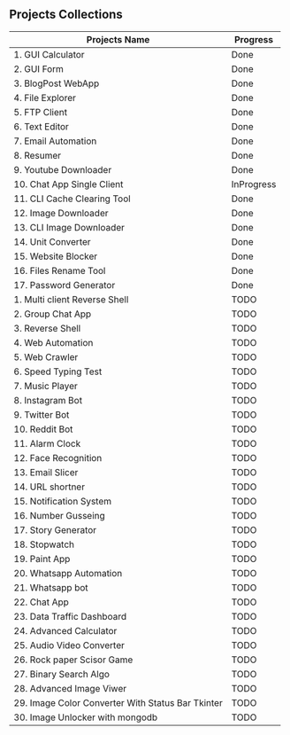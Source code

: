 ## Projects Collections 

| Projects Name                                     | Progress   |
| ------------------------------------------------- | ---------- |
| 1. GUI Calculator                                 | Done       |
| 2. GUI Form                                       | Done       |
| 3. BlogPost WebApp                                | Done       |
| 4. File Explorer                                  | Done       |
| 5. FTP Client                                     | Done       |
| 6. Text Editor                                    | Done       |
| 7. Email Automation                               | Done       |
| 8. Resumer                                        | Done       |
| 9.  Youtube Downloader                            | Done       |
| 10. Chat App Single Client                        | InProgress |
| 11. CLI Cache Clearing Tool                       | Done       |
| 12. Image Downloader                              | Done       |
| 13. CLI Image Downloader                          | Done       |
| 14. Unit Converter                                | Done       |
| 15. Website Blocker                               | Done       |
| 16. Files Rename Tool                             | Done       |
| 17. Password Generator                            | Done       |
| 1.  Multi client Reverse Shell                    | TODO       |
| 2.  Group Chat App                                | TODO       |
| 3.  Reverse Shell                                 | TODO       |
| 4.  Web Automation                                | TODO       |
| 5.  Web Crawler                                   | TODO       |
| 6.  Speed Typing Test                             | TODO       |
| 7.  Music Player                                  | TODO       |
| 8.  Instagram Bot                                 | TODO       |
| 9.  Twitter Bot                                   | TODO       |
| 10. Reddit Bot                                    | TODO       |
| 11. Alarm Clock                                   | TODO       |
| 12. Face Recognition                              | TODO       |
| 13. Email Slicer                                  | TODO       |
| 14. URL shortner                                  | TODO       |
| 15. Notification System                           | TODO       |
| 16. Number Gusseing                               | TODO       |
| 17. Story Generator                               | TODO       |
| 18. Stopwatch                                     | TODO       |
| 19. Paint App                                     | TODO       |
| 20. Whatsapp Automation                           | TODO       |
| 21. Whatsapp bot                                  | TODO       |
| 22. Chat App                                      | TODO       |
| 23. Data Traffic Dashboard                        | TODO       |
| 24. Advanced Calculator                           | TODO       |
| 25. Audio Video Converter                         | TODO       |
| 26. Rock paper Scisor Game                        | TODO       |
| 27. Binary Search Algo                            | TODO       |
| 28. Advanced Image Viwer                          | TODO       |
| 29. Image Color Converter With Status Bar Tkinter | TODO       |
| 30. Image Unlocker with mongodb                   | TODO       |